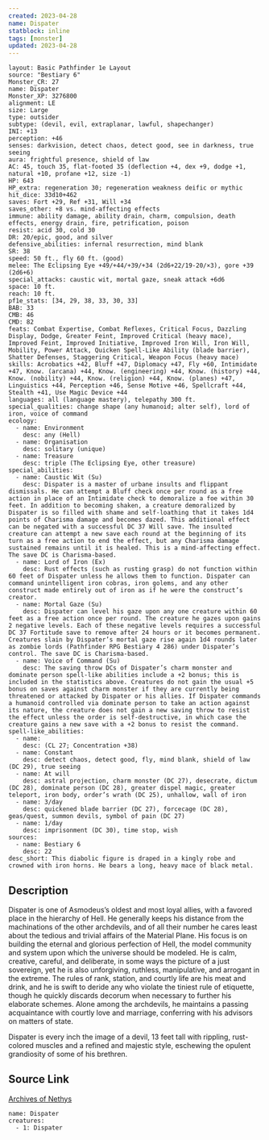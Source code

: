 ```yaml
---
created: 2023-04-28
name: Dispater
statblock: inline
tags: [monster]
updated: 2023-04-28
---
```

```statblock
layout: Basic Pathfinder 1e Layout
source: "Bestiary 6"
Monster_CR: 27
name: Dispater
Monster_XP: 3276800
alignment: LE
size: Large
type: outsider
subtype: (devil, evil, extraplanar, lawful, shapechanger)
INI: +13
perception: +46
senses: darkvision, detect chaos, detect good, see in darkness, true seeing
aura: frightful presence, shield of law
AC: 45, touch 35, flat-footed 35 (deflection +4, dex +9, dodge +1, natural +10, profane +12, size -1)
HP: 643
HP_extra: regeneration 30; regeneration weakness deific or mythic
hit_dice: 33d10+462
saves: Fort +29, Ref +31, Will +34
saves_other: +8 vs. mind-affecting effects
immune: ability damage, ability drain, charm, compulsion, death effects, energy drain, fire, petrification, poison
resist: acid 30, cold 30
DR: 20/epic, good, and silver
defensive_abilities: infernal resurrection, mind blank
SR: 38
speed: 50 ft., fly 60 ft. (good)
melee: The Eclipsing Eye +49/+44/+39/+34 (2d6+22/19-20/×3), gore +39 (2d6+6)
special_attacks: caustic wit, mortal gaze, sneak attack +6d6
space: 10 ft.
reach: 10 ft.
pf1e_stats: [34, 29, 38, 33, 30, 33]
BAB: 33
CMB: 46
CMD: 82
feats: Combat Expertise, Combat Reflexes, Critical Focus, Dazzling Display, Dodge, Greater Feint, Improved Critical (heavy mace), Improved Feint, Improved Initiative, Improved Iron Will, Iron Will, Mobility, Power Attack, Quicken Spell-Like Ability (blade barrier), Shatter Defenses, Staggering Critical, Weapon Focus (heavy mace)
skills: Acrobatics +42, Bluff +47, Diplomacy +47, Fly +60, Intimidate +47, Know. (arcana) +44, Know. (engineering) +44, Know. (history) +44, Know. (nobility) +44, Know. (religion) +44, Know. (planes) +47, Linguistics +44, Perception +46, Sense Motive +46, Spellcraft +44, Stealth +41, Use Magic Device +44
languages: all (language mastery), telepathy 300 ft.
special_qualities: change shape (any humanoid; alter self), lord of iron, voice of command
ecology:
  - name: Environment
    desc: any (Hell)
  - name: Organisation
    desc: solitary (unique)
  - name: Treasure
    desc: triple (The Eclipsing Eye, other treasure)
special_abilities:
  - name: Caustic Wit (Su)
    desc: Dispater is a master of urbane insults and flippant dismissals. He can attempt a Bluff check once per round as a free action in place of an Intimidate check to demoralize a foe within 30 feet. In addition to becoming shaken, a creature demoralized by Dispater is so filled with shame and self-loathing that it takes 1d4 points of Charisma damage and becomes dazed. This additional effect can be negated with a successful DC 37 Will save. The insulted creature can attempt a new save each round at the beginning of its turn as a free action to end the effect, but any Charisma damage sustained remains until it is healed. This is a mind-affecting effect. The save DC is Charisma-based.
  - name: Lord of Iron (Ex)
    desc: Rust effects (such as rusting grasp) do not function within 60 feet of Dispater unless he allows them to function. Dispater can command unintelligent iron cobras, iron golems, and any other construct made entirely out of iron as if he were the construct’s creator.
  - name: Mortal Gaze (Su)
    desc: Dispater can level his gaze upon any one creature within 60 feet as a free action once per round. The creature he gazes upon gains 2 negative levels. Each of these negative levels requires a successful DC 37 Fortitude save to remove after 24 hours or it becomes permanent. Creatures slain by Dispater’s mortal gaze rise again 1d4 rounds later as zombie lords (Pathfinder RPG Bestiary 4 286) under Dispater’s control. The save DC is Charisma-based.
  - name: Voice of Command (Su)
    desc: The saving throw DCs of Dispater’s charm monster and dominate person spell-like abilities include a +2 bonus; this is included in the statistics above. Creatures do not gain the usual +5 bonus on saves against charm monster if they are currently being threatened or attacked by Dispater or his allies. If Dispater commands a humanoid controlled via dominate person to take an action against its nature, the creature does not gain a new saving throw to resist the effect unless the order is self-destructive, in which case the creature gains a new save with a +2 bonus to resist the command.
spell-like_abilities:
  - name:
    desc: (CL 27; Concentration +38)
  - name: Constant
    desc: detect chaos, detect good, fly, mind blank, shield of law (DC 29), true seeing
  - name: At will
    desc: astral projection, charm monster (DC 27), desecrate, dictum (DC 28), dominate person (DC 28), greater dispel magic, greater teleport, iron body, order’s wrath (DC 25), unhallow, wall of iron
  - name: 3/day
    desc: quickened blade barrier (DC 27), forcecage (DC 28), geas/quest, summon devils, symbol of pain (DC 27)
  - name: 1/day
    desc: imprisonment (DC 30), time stop, wish
sources:
  - name: Bestiary 6
    desc: 22
desc_short: This diabolic figure is draped in a kingly robe and crowned with iron horns. He bears a long, heavy mace of black metal.
```
## Description
Dispater is one of Asmodeus’s oldest and most loyal allies, with a favored place in the hierarchy of Hell. He generally keeps his distance from the machinations of the other archdevils, and of all their number he cares least about the tedious and trivial affairs of the Material Plane. His focus is on building the eternal and glorious perfection of Hell, the model community and system upon which the universe should be modeled. He is calm, creative, careful, and deliberate, in some ways the picture of a just sovereign, yet he is also unforgiving, ruthless, manipulative, and arrogant in the extreme. The rules of rank, station, and courtly life are his meat and drink, and he is swift to deride any who violate the tiniest rule of etiquette, though he quickly discards decorum when necessary to further his elaborate schemes. Alone among the archdevils, he maintains a passing acquaintance with courtly love and marriage, conferring with his advisors on matters of state. 

Dispater is every inch the image of a devil, 13 feet tall with rippling, rust-colored muscles and a refined and majestic style, eschewing the opulent grandiosity of some of his brethren.
## Source Link
[Archives of Nethys](https://aonprd.com/MonsterDisplay.aspx?ItemName=Dispater)
```encounter-table
name: Dispater
creatures:
  - 1: Dispater
```
